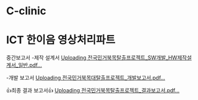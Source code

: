# C-clinic
# ICT 한이음 영상처리파트
중간보고서
-제작 설계서
[Uploading 전국민거북목탈출프로젝트_SW개발_HW제작설계서_일반.pdf…]()

-개발 보고서
[Uploading 전국민거북목대탈출프로젝트_개발보고서.pdf…]()

👍최종 결과 보고서👍
[Uploading 전국민거북목탈출프로젝트_결과보고서.pdf…]()
